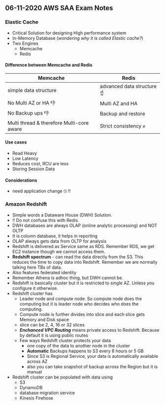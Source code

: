 ## 06-11-2020 AWS SAA Exam Notes

### Elastic Cache

* Critical Solution for designing High performance system
* In-Memory Database (_wondering why it is called Elastic cache?_)
* Two Engines
  * Memcache
  * Redis

#### Difference between Memcache and Redis

Memcache  | Redis
----------|----------
simple data structure | advanced data structure :point_up:
No Multi AZ or HA :thumbsdown: | Multi AZ and HA
No Backup ups :thumbsdown: | Backup and restore
Multi thread & therefore Multi-core aware | Strict consistency :fist:

#### Use cases

* Read Heavy
* Low Latency
* Reduces cost, RCU are less
* Storing Session Data

#### Considerations

* need application change :roll_eyes: :bangbang:

### Amazon Redshift

* Simple words a Dataware House (DWH) Solution.
* :bangbang: Do not confuse this with Redis.
* DWH databases are always OLAP (online analytic processing) and NOT OLTP
* It is column database, it helps in reporting
* OLAP always gets data from OLTP for analysis
* Redshift is delivered as Service same as RDS. Remember RDS, we get EC2 instance though we cannot access them.
* **Redshift spectrum** - can read the data directly from the S3. This reduces the time to copy data into Redshift. Remember we are normally talking here TBs of data.
* Also features federated identity
* Remember Athena is adhoc thing, but DWH cannot be.
* Redshift is basically cluster but it is restricted to single AZ. Unless you configure it otherwise.
* Redshift cluster has
  * Leader node and compute node. So compute node does the computing but it is leader node who decides who does the computing.
  * Compute node is further divides into slice and each slice gets Memory and Disk space
  * slice can be 2, 4, 16 or 32 slices
  * **_Enchanced VPC Routing_** means private access to Redshift. Because by default it is using public routes
  * Few ways Redshift cluster protects your data
    * one copy of the data to another node in the cluster
    * **Automatic** Backups happens to S3 every 8 hours or 5 GB
    * Since S3 is Regional Service, your data is automatically available across AZ
    * also you can take snapshot of backup across the Region but it is manual
* Redshift cluster can be populated with data using 
  * S3
  * DynamoDB
  * database migration service
  * Kinesis Firehose
